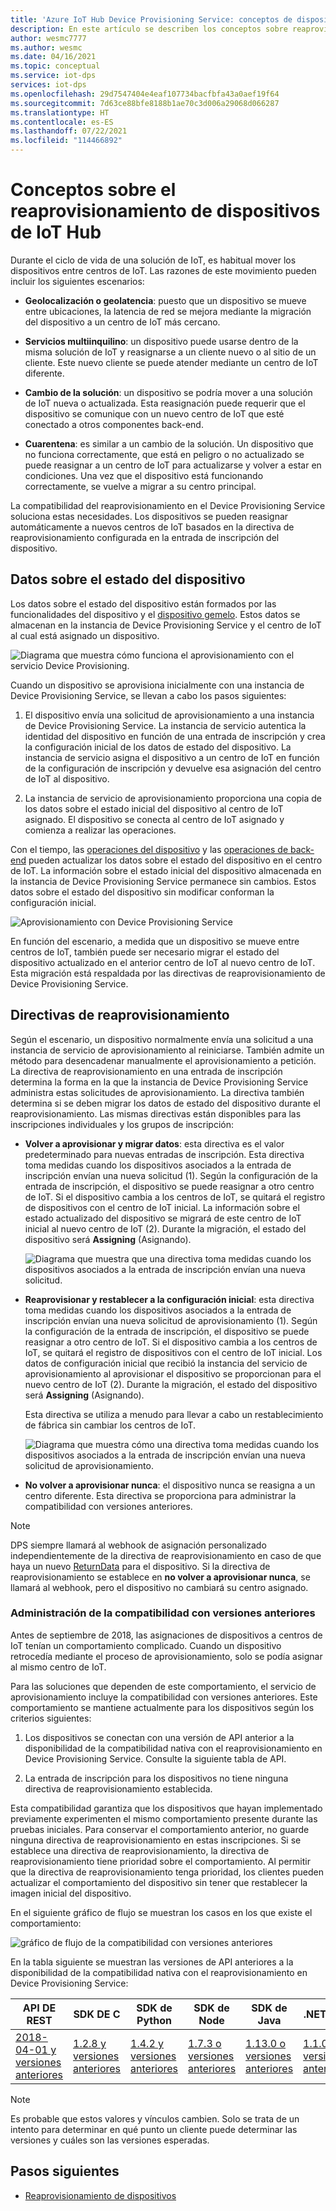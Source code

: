 ```yaml
---
title: 'Azure IoT Hub Device Provisioning Service: conceptos de dispositivos'
description: En este artículo se describen los conceptos sobre reaprovisionamiento de dispositivos para Azure IoT Hub Device Provisioning Service (DPS)
author: wesmc7777
ms.author: wesmc
ms.date: 04/16/2021
ms.topic: conceptual
ms.service: iot-dps
services: iot-dps
ms.openlocfilehash: 29d7547404e4eaf107734bacfbfa43a0aef19f64
ms.sourcegitcommit: 7d63ce88bfe8188b1ae70c3d006a29068d066287
ms.translationtype: HT
ms.contentlocale: es-ES
ms.lasthandoff: 07/22/2021
ms.locfileid: "114466892"
---
```

# <a name="iot-hub-device-reprovisioning-concepts"></a>Conceptos sobre el reaprovisionamiento de dispositivos de IoT Hub

Durante el ciclo de vida de una solución de IoT, es habitual mover los dispositivos entre centros de IoT. Las razones de este movimiento pueden incluir los siguientes escenarios:

* **Geolocalización o geolatencia**: puesto que un dispositivo se mueve entre ubicaciones, la latencia de red se mejora mediante la migración del dispositivo a un centro de IoT más cercano.

* **Servicios multiinquilino**: un dispositivo puede usarse dentro de la misma solución de IoT y reasignarse a un cliente nuevo o al sitio de un cliente. Este nuevo cliente se puede atender mediante un centro de IoT diferente.

* **Cambio de la solución**: un dispositivo se podría mover a una solución de IoT nueva o actualizada. Esta reasignación puede requerir que el dispositivo se comunique con un nuevo centro de IoT que esté conectado a otros componentes back-end.

* **Cuarentena**: es similar a un cambio de la solución. Un dispositivo que no funciona correctamente, que está en peligro o no actualizado se puede reasignar a un centro de IoT para actualizarse y volver a estar en condiciones. Una vez que el dispositivo está funcionando correctamente, se vuelve a migrar a su centro principal.

La compatibilidad del reaprovisionamiento en el Device Provisioning Service soluciona estas necesidades. Los dispositivos se pueden reasignar automáticamente a nuevos centros de IoT basados en la directiva de reaprovisionamiento configurada en la entrada de inscripción del dispositivo.

## <a name="device-state-data"></a>Datos sobre el estado del dispositivo

Los datos sobre el estado del dispositivo están formados por las funcionalidades del dispositivo y el [dispositivo gemelo](../iot-hub/iot-hub-devguide-device-twins.md). Estos datos se almacenan en la instancia de Device Provisioning Service y el centro de IoT al cual está asignado un dispositivo.

![Diagrama que muestra cómo funciona el aprovisionamiento con el servicio Device Provisioning.](./media/concepts-device-reprovisioning/dps-provisioning.png)

Cuando un dispositivo se aprovisiona inicialmente con una instancia de Device Provisioning Service, se llevan a cabo los pasos siguientes:

1. El dispositivo envía una solicitud de aprovisionamiento a una instancia de Device Provisioning Service. La instancia de servicio autentica la identidad del dispositivo en función de una entrada de inscripción y crea la configuración inicial de los datos de estado del dispositivo. La instancia de servicio asigna el dispositivo a un centro de IoT en función de la configuración de inscripción y devuelve esa asignación del centro de IoT al dispositivo.

2. La instancia de servicio de aprovisionamiento proporciona una copia de los datos sobre el estado inicial del dispositivo al centro de IoT asignado. El dispositivo se conecta al centro de IoT asignado y comienza a realizar las operaciones.

Con el tiempo, las [operaciones del dispositivo](../iot-hub/iot-hub-devguide-device-twins.md#device-operations) y las [operaciones de back-end](../iot-hub/iot-hub-devguide-device-twins.md#back-end-operations) pueden actualizar los datos sobre el estado del dispositivo en el centro de IoT. La información sobre el estado inicial del dispositivo almacenada en la instancia de Device Provisioning Service permanece sin cambios. Estos datos sobre el estado del dispositivo sin modificar conforman la configuración inicial.

![Aprovisionamiento con Device Provisioning Service](./media/concepts-device-reprovisioning/dps-provisioning-2.png)

En función del escenario, a medida que un dispositivo se mueve entre centros de IoT, también puede ser necesario migrar el estado del dispositivo actualizado en el anterior centro de IoT al nuevo centro de IoT. Esta migración está respaldada por las directivas de reaprovisionamiento de Device Provisioning Service.

## <a name="reprovisioning-policies"></a>Directivas de reaprovisionamiento

Según el escenario, un dispositivo normalmente envía una solicitud a una instancia de servicio de aprovisionamiento al reiniciarse. También admite un método para desencadenar manualmente el aprovisionamiento a petición. La directiva de reaprovisionamiento en una entrada de inscripción determina la forma en la que la instancia de Device Provisioning Service administra estas solicitudes de aprovisionamiento. La directiva también determina si se deben migrar los datos de estado del dispositivo durante el reaprovisionamiento. Las mismas directivas están disponibles para las inscripciones individuales y los grupos de inscripción:

* **Volver a aprovisionar y migrar datos**: esta directiva es el valor predeterminado para nuevas entradas de inscripción. Esta directiva toma medidas cuando los dispositivos asociados a la entrada de inscripción envían una nueva solicitud (1). Según la configuración de la entrada de inscripción, el dispositivo se puede reasignar a otro centro de IoT. Si el dispositivo cambia a los centros de IoT, se quitará el registro de dispositivos con el centro de IoT inicial. La información sobre el estado actualizado del dispositivo se migrará de este centro de IoT inicial al nuevo centro de IoT (2). Durante la migración, el estado del dispositivo será **Assigning** (Asignando).

    ![Diagrama que muestra que una directiva toma medidas cuando los dispositivos asociados a la entrada de inscripción envían una nueva solicitud.](./media/concepts-device-reprovisioning/dps-reprovisioning-migrate.png)

* **Reaprovisionar y restablecer a la configuración inicial**: esta directiva toma medidas cuando los dispositivos asociados a la entrada de inscripción envían una nueva solicitud de aprovisionamiento (1). Según la configuración de la entrada de inscripción, el dispositivo se puede reasignar a otro centro de IoT. Si el dispositivo cambia a los centros de IoT, se quitará el registro de dispositivos con el centro de IoT inicial. Los datos de configuración inicial que recibió la instancia del servicio de aprovisionamiento al aprovisionar el dispositivo se proporcionan para el nuevo centro de IoT (2). Durante la migración, el estado del dispositivo será **Assigning** (Asignando).

    Esta directiva se utiliza a menudo para llevar a cabo un restablecimiento de fábrica sin cambiar los centros de IoT.

    ![Diagrama que muestra cómo una directiva toma medidas cuando los dispositivos asociados a la entrada de inscripción envían una nueva solicitud de aprovisionamiento.](./media/concepts-device-reprovisioning/dps-reprovisioning-reset.png)

* **No volver a aprovisionar nunca**: el dispositivo nunca se reasigna a un centro diferente. Esta directiva se proporciona para administrar la compatibilidad con versiones anteriores.

> [!NOTE]
> DPS siempre llamará al webhook de asignación personalizado independientemente de la directiva de reaprovisionamiento en caso de que haya un nuevo [ReturnData](how-to-send-additional-data.md) para el dispositivo. Si la directiva de reaprovisionamiento se establece en **no volver a aprovisionar nunca**, se llamará al webhook, pero el dispositivo no cambiará su centro asignado.

### <a name="managing-backwards-compatibility"></a>Administración de la compatibilidad con versiones anteriores

Antes de septiembre de 2018, las asignaciones de dispositivos a centros de IoT tenían un comportamiento complicado. Cuando un dispositivo retrocedía mediante el proceso de aprovisionamiento, solo se podía asignar al mismo centro de IoT.

Para las soluciones que dependen de este comportamiento, el servicio de aprovisionamiento incluye la compatibilidad con versiones anteriores. Este comportamiento se mantiene actualmente para los dispositivos según los criterios siguientes:

1. Los dispositivos se conectan con una versión de API anterior a la disponibilidad de la compatibilidad nativa con el reaprovisionamiento en Device Provisioning Service. Consulte la siguiente tabla de API.

2. La entrada de inscripción para los dispositivos no tiene ninguna directiva de reaprovisionamiento establecida.

Esta compatibilidad garantiza que los dispositivos que hayan implementado previamente experimenten el mismo comportamiento presente durante las pruebas iniciales. Para conservar el comportamiento anterior, no guarde ninguna directiva de reaprovisionamiento en estas inscripciones. Si se establece una directiva de reaprovisionamiento, la directiva de reaprovisionamiento tiene prioridad sobre el comportamiento. Al permitir que la directiva de reaprovisionamiento tenga prioridad, los clientes pueden actualizar el comportamiento del dispositivo sin tener que restablecer la imagen inicial del dispositivo.

En el siguiente gráfico de flujo se muestran los casos en los que existe el comportamiento:

![gráfico de flujo de la compatibilidad con versiones anteriores](./media/concepts-device-reprovisioning/reprovisioning-compatibility-flow.png)

En la tabla siguiente se muestran las versiones de API anteriores a la disponibilidad de la compatibilidad nativa con el reaprovisionamiento en Device Provisioning Service:

| API DE REST | SDK DE C | SDK de Python |  SDK de Node | SDK de Java | .NET SDK |
| -------- | ----- | ---------- | --------- | -------- | -------- |
| [2018-04-01 y versiones anteriores](/rest/api/iot-dps/service/individual-enrollment/create-or-update#uri-parameters) | [1.2.8 y versiones anteriores](https://github.com/Azure/azure-iot-sdk-c/blob/master/version.txt) | [1.4.2 y versiones anteriores](https://github.com/Azure/azure-iot-sdk-python/blob/0a549f21f7f4fc24bc036c1d2d5614e9544a9667/device/iothub_client_python/src/iothub_client_python.cpp#L53) | [1.7.3 o versiones anteriores](https://github.com/Azure/azure-iot-sdk-node/blob/074c1ac135aebb520d401b942acfad2d58fdc07f/common/core/package.json#L3) | [1.13.0 o versiones anteriores](https://github.com/Azure/azure-iot-sdk-java/blob/794c128000358b8ed1c4cecfbf21734dd6824de9/device/iot-device-client/pom.xml#L7) | [1.1.0 o versiones anteriores](https://github.com/Azure/azure-iot-sdk-csharp/blob/9f7269f4f61cff3536708cf3dc412a7316ed6236/provisioning/device/src/Microsoft.Azure.Devices.Provisioning.Client.csproj#L20)

> [!NOTE]
> Es probable que estos valores y vínculos cambien. Solo se trata de un intento para determinar en qué punto un cliente puede determinar las versiones y cuáles son las versiones esperadas.

## <a name="next-steps"></a>Pasos siguientes

* [Reaprovisionamiento de dispositivos](how-to-reprovision.md)
